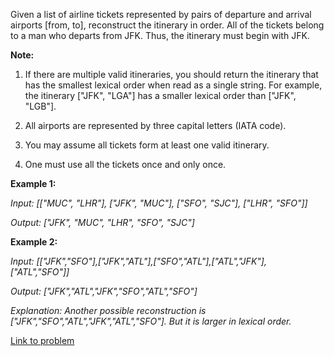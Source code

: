 Given a list of airline tickets represented by pairs of departure and arrival airports [from, to], reconstruct the itinerary in order. All of the tickets belong to a man who departs from JFK. Thus, the itinerary must begin with JFK.

**Note:**


1.    If there are multiple valid itineraries, you should return the itinerary that has the smallest lexical order when read as a single string. For example, the itinerary ["JFK", "LGA"] has a smaller lexical order than ["JFK", "LGB"].

2.    All airports are represented by three capital letters (IATA code).

3.    You may assume all tickets form at least one valid itinerary.

4.    One must use all the tickets once and only once.

**Example 1:**

*Input: [["MUC", "LHR"], ["JFK", "MUC"], ["SFO", "SJC"], ["LHR", "SFO"]]*

*Output: ["JFK", "MUC", "LHR", "SFO", "SJC"]*

**Example 2:**

*Input: [["JFK","SFO"],["JFK","ATL"],["SFO","ATL"],["ATL","JFK"],["ATL","SFO"]]*

*Output: ["JFK","ATL","JFK","SFO","ATL","SFO"]*

*Explanation: Another possible reconstruction is ["JFK","SFO","ATL","JFK","ATL","SFO"].
             But it is larger in lexical order.*
             
[Link to problem](https://leetcode.com/problems/reconstruct-itinerary/)
